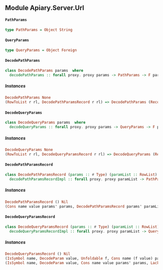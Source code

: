 ## Module Apiary.Server.Url

#### `PathParams`

``` purescript
type PathParams = Object String
```

#### `QueryParams`

``` purescript
type QueryParams = Object Foreign
```

#### `DecodePathParams`

``` purescript
class DecodePathParams params  where
  decodePathParams :: forall proxy. proxy params -> PathParams -> F params
```

##### Instances
``` purescript
DecodePathParams None
(RowToList r rl, DecodePathParamsRecord r rl) => DecodePathParams (Record r)
```

#### `DecodeQueryParams`

``` purescript
class DecodeQueryParams params  where
  decodeQueryParams :: forall proxy. proxy params -> QueryParams -> F params
```

##### Instances
``` purescript
DecodeQueryParams None
(RowToList r rl, DecodeQueryParamsRecord r rl) => DecodeQueryParams (Record r)
```

#### `DecodePathParamsRecord`

``` purescript
class DecodePathParamsRecord (params :: # Type) (paramList :: RowList) | paramList -> params where
  decodePathParamsRecordImpl :: forall proxy. proxy paramList -> PathParams -> F (Builder (Record ()) (Record params))
```

##### Instances
``` purescript
DecodePathParamsRecord () Nil
(Cons name value params' params, DecodePathParamsRecord params' paramList, IsSymbol name, Lacks name params', DecodeParam value) => DecodePathParamsRecord params (Cons name value paramList)
```

#### `DecodeQueryParamsRecord`

``` purescript
class DecodeQueryParamsRecord (params :: # Type) (paramList :: RowList) | paramList -> params where
  decodeQueryParamsRecordImpl :: forall proxy. proxy paramList -> QueryParams -> F (Builder (Record ()) (Record params))
```

##### Instances
``` purescript
DecodeQueryParamsRecord () Nil
(IsSymbol name, DecodeParam value, Unfoldable f, Cons name (f value) params' params, Lacks name params', DecodeQueryParamsRecord params' paramList) => DecodeQueryParamsRecord params (Cons name (f value) paramList)
(IsSymbol name, DecodeParam value, Cons name value params' params, Lacks name params', DecodeQueryParamsRecord params' paramList) => DecodeQueryParamsRecord params (Cons name value paramList)
```


